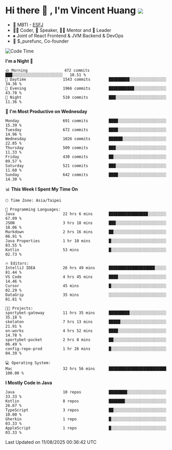 # Hi there 👋 , I'm Vincent Huang ![](https://komarev.com/ghpvc/?username=Jian-Min-Huang)
- 👀 MBTI - [ESFJ](https://www.16personalities.com/esfj-personality)
- 👨‍💻 Coder, 🎤 Speaker, 👨‍🏫 Mentor and 🚀 Leader
- ♠️ Joint of React Frontend & JVM Backend & DevOps
- 💼 $_purefunc, Co-founder

<!--START_SECTION:waka-->
![Code Time](http://img.shields.io/badge/Code%20Time-5%2C754%20hrs%2021%20mins-blue)

**I'm a Night 🦉** 

```text
🌞 Morning                472 commits         ███░░░░░░░░░░░░░░░░░░░░░░   10.51 % 
🌆 Daytime                1543 commits        █████████░░░░░░░░░░░░░░░░   34.36 % 
🌃 Evening                1966 commits        ███████████░░░░░░░░░░░░░░   43.78 % 
🌙 Night                  510 commits         ███░░░░░░░░░░░░░░░░░░░░░░   11.36 % 
```
📅 **I'm Most Productive on Wednesday** 

```text
Monday                   691 commits         ████░░░░░░░░░░░░░░░░░░░░░   15.39 % 
Tuesday                  672 commits         ████░░░░░░░░░░░░░░░░░░░░░   14.96 % 
Wednesday                1026 commits        ██████░░░░░░░░░░░░░░░░░░░   22.85 % 
Thursday                 509 commits         ███░░░░░░░░░░░░░░░░░░░░░░   11.33 % 
Friday                   430 commits         ██░░░░░░░░░░░░░░░░░░░░░░░   09.57 % 
Saturday                 521 commits         ███░░░░░░░░░░░░░░░░░░░░░░   11.60 % 
Sunday                   642 commits         ████░░░░░░░░░░░░░░░░░░░░░   14.30 % 
```


📊 **This Week I Spent My Time On** 

```text
🕑︎ Time Zone: Asia/Taipei

💬 Programming Languages: 
Java                     22 hrs 6 mins       █████████████████░░░░░░░░   67.09 % 
JSON                     3 hrs 18 mins       ███░░░░░░░░░░░░░░░░░░░░░░   10.06 % 
Markdown                 2 hrs 16 mins       ██░░░░░░░░░░░░░░░░░░░░░░░   06.91 % 
Java Properties          1 hr 10 mins        █░░░░░░░░░░░░░░░░░░░░░░░░   03.55 % 
Kotlin                   53 mins             █░░░░░░░░░░░░░░░░░░░░░░░░   02.73 % 

🔥 Editors: 
IntelliJ IDEA            26 hrs 49 mins      ████████████████████░░░░░   81.44 % 
VS Code                  4 hrs 45 mins       ████░░░░░░░░░░░░░░░░░░░░░   14.46 % 
Cursor                   45 mins             █░░░░░░░░░░░░░░░░░░░░░░░░   02.29 % 
DataGrip                 35 mins             ░░░░░░░░░░░░░░░░░░░░░░░░░   01.81 % 

🐱‍💻 Projects: 
sportybet-gateway        11 hrs 35 mins      █████████░░░░░░░░░░░░░░░░   35.18 % 
skelaton                 7 hrs 13 mins       █████░░░░░░░░░░░░░░░░░░░░   21.91 % 
on-works                 4 hrs 52 mins       ████░░░░░░░░░░░░░░░░░░░░░   14.78 % 
sportybet-pocket         2 hrs 8 mins        ██░░░░░░░░░░░░░░░░░░░░░░░   06.49 % 
config-repo-prod         1 hr 26 mins        █░░░░░░░░░░░░░░░░░░░░░░░░   04.39 % 

💻 Operating System: 
Mac                      32 hrs 56 mins      █████████████████████████   100.00 % 
```

**I Mostly Code in Java** 

```text
Java                     10 repos            ████████░░░░░░░░░░░░░░░░░   33.33 % 
Kotlin                   8 repos             ███████░░░░░░░░░░░░░░░░░░   26.67 % 
TypeScript               3 repos             ██░░░░░░░░░░░░░░░░░░░░░░░   10.00 % 
Gherkin                  1 repo              █░░░░░░░░░░░░░░░░░░░░░░░░   03.33 % 
AppleScript              1 repo              █░░░░░░░░░░░░░░░░░░░░░░░░   03.33 % 
```




 Last Updated on 11/08/2025 00:36:42 UTC
<!--END_SECTION:waka-->

